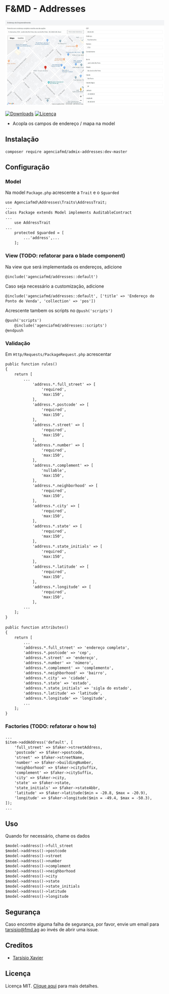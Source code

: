 # F&MD - Addresses

![Área administrativa](https://github.com/agenciafmd/admix-addresses/raw/master/docs/screenshot.jpg "Área administrativa")

[![Downloads](https://img.shields.io/packagist/dt/agenciafmd/admix-addresses.svg?style=flat-square)](https://packagist.org/packages/agenciafmd/admix-addresses)
[![Licença](https://img.shields.io/badge/license-MIT-brightgreen.svg?style=flat-square)](LICENSE.md)

- Acopla os campos de endereço / mapa na model

## Instalação

```
composer require agenciafmd/admix-addresses:dev-master
```

## Configuração

### Model
Na model `Package.php` acrescente a `Trait` e o `$guarded`

```
use Agenciafmd\Addresses\Traits\AddressTrait;
...
class Package extends Model implements AuditableContract
...
    use AddressTrait
...
    protected $guarded = [
        ...'address',...
    ];
```

### View (TODO: refatorar para o blade component)

Na view que será implementada os endereços, adicione

```
@include('agenciafmd/addresses::default')
```

Caso seja necessário a customização, adicione

```
@include('agenciafmd/addresses::default', ['title' => 'Endereço do Ponto de Venda', 'collection' => 'pos'])
```

Acrescente tambem os scripts no `@push('scripts')`
    
```
@push('scripts')
    @include('agenciafmd/addresses::scripts')
@endpush
```

### Validação

Em `Http/Requests/PackageRequest.php` acrescentar

```
public function rules()
{
    return [
        ...
            'address.*.full_street' => [
                'required',
                'max:150',
            ],
            'address.*.postcode' => [
                'required',
                'max:150',
            ],
            'address.*.street' => [
                'required',
                'max:150',
            ],
            'address.*.number' => [
                'required',
                'max:150',
            ],
            'address.*.complement' => [
                'nullable',
                'max:150',
            ],
            'address.*.neighborhood' => [
                'required',
                'max:150',
            ],
            'address.*.city' => [
                'required',
                'max:150',
            ],
            'address.*.state' => [
                'required',
                'max:150',
            ],
            'address.*.state_initials' => [
                'required',
                'max:150',
            ],
            'address.*.latitude' => [
                'required',
                'max:150',
            ],
            'address.*.longitude' => [
                'required',
                'max:150',
            ],
        ...
    ];
}

public function attributes()
{
    return [
        ...
        'address.*.full_street' => 'endereço completo',
        'address.*.postcode' => 'cep',
        'address.*.street' => 'endereço',
        'address.*.number' => 'número',
        'address.*.complement' => 'complemento',
        'address.*.neighborhood' => 'bairro',
        'address.*.city' => 'cidade',
        'address.*.state' => 'estado',
        'address.*.state_initials' => 'sigla do estado',
        'address.*.latitude' => 'latitude',
        'address.*.longitude' => 'longitude',
        ...
    ];
}
```

### Factories (TODO: refatorar o how to)
```
...
$item->addAddress('default', [
    'full_street' => $faker->streetAddress,
    'postcode' => $faker->postcode,
    'street' => $faker->streetName,
    'number' => $faker->buildingNumber,
    'neighborhood' => $faker->citySuffix,
    'complement' => $faker->citySuffix,
    'city' => $faker->city,
    'state' => $faker->state,
    'state_initials' => $faker->stateAbbr,
    'latitude' => $faker->latitude($min = -20.8, $max = -20.9),
    'longitude' => $faker->longitude($min = -49.4, $max = -50.3),
]);
...
```

## Uso

Quando for necessário, chame os dados

```
$model->address()->full_street
$model->address()->postcode
$model->address()->street
$model->address()->number
$model->address()->complement
$model->address()->neighborhood
$model->address()->city
$model->address()->state
$model->address()->state_initials
$model->address()->latitude
$model->address()->longitude
```

## Segurança

Caso encontre alguma falha de segurança, por favor, envie um email para tarsisio@fmd.ag ao invés de abrir uma issue.

## Creditos

-  [Tarsísio Xavier](https://github.com/TarsisioXavier)

## Licença

Licença MIT. [Clique aqui](LICENSE.md) para mais detalhes.
